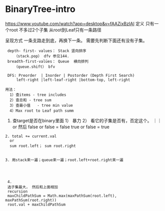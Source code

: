 # BinaryTree-intro

https://www.youtube.com/watch?app=desktop&v=fAAZixBzIAI
  定义
    只有一个root
    不多过2个子集
    从root到Leaf只有一条路径

  呈现方式
    一条支路走到底，再换下一条。
    需要先判断下面还有没有子集。
    
    
    
     depth- first- values： Stack 竖向排序 
        （stack.pop） dfv 参见144.
     breadth-first-valües： Queue  横向排列
        （queue.shift） bfv
        
     DFS: Preorder  | Inorder | Postorder (Depth First Search)
         left-right |left-leaf-right |bottom-top, left-right 
      
    用法：
      1）查items - tree includes
      2）查总和 - tree sum
      3）查最小值   - tree min value
      4）Max root to Leaf path summ
      
      
   1. 查target是否在binary里面
    1） 暴力
    2） 看它的子集是否有，否定这个。
    ｜｜ or 
      然后 false or false = false
      true or false = true
      
      
    2. total += current.val
      or
      sum root.left； sum root.right
      
      
    3. 用stack来一遍；queue来一遍；root.left+root.right来一遍
      
      
      
      
     4. 
     选子集最大， 然后和上面相加
     recursion
     maxChildPathSum = Math.max(maxPathSum(root.left), maxPathSum(root.right))
     root.val + maxChildPathSum
      
      
   
    
    

